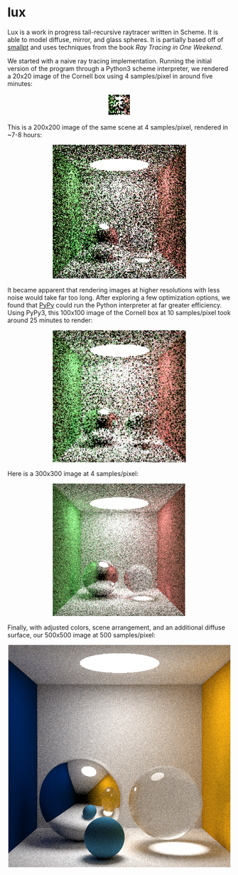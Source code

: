 # lux

Lux is a work in progress tail-recursive raytracer written in Scheme. It is able to model diffuse, mirror, and glass spheres. It is partially based off of [smallpt](http://www.kevinbeason.com/smallpt/) and uses techniques from the book *Ray Tracing in One Weekend*.

We started with a naive ray tracing implementation. Running the initial version of the program through a Python3 scheme interpreter, we rendered a 20x20 image of the Cornell box using 4 samples/pixel in around five minutes:

<p align="center">
  <img src="doc/images/20x20v1.png" alt="20x20 Cornell box" width="50px"/>
</p>

This is a 200x200 image of the same scene at 4 samples/pixel, rendered in ~7-8 hours:

<p align="center">
  <img src="doc/images/200x200.png" alt="200x200 Cornell box" width="300px"/>
</p>

It became apparent that rendering images at higher resolutions with less noise would take far too long. After exploring a few optimization options, we found that [PyPy](https://pypy.org) could run the Python interpreter at far greater efficiency. Using PyPy3, this 100x100 image of the Cornell box at 10 samples/pixel took around 25 minutes to render:
<p align="center">
  <img src="doc/images/100x100pypy.png" alt="100x100 Cornell box" width="300px"/>
</p>

Here is a 300x300 image at 4 samples/pixel:
<p align="center">
  <img src="doc/images/300x300-4spp-crop.png" alt="300x300 Cornell box" width="300px"/>
</p>

Finally, with adjusted colors, scene arrangement, and an additional diffuse surface, our 500x500 image at 500 samples/pixel:
<p align="center">
  <img src="doc/images/500x500.png" alt="500x500 Cornell box" width="500px"/>
</p>

